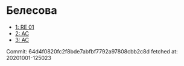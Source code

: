 # Белесова
- [1: RE 01](1.md)
- [2: AC](2.md)
- [3: AC](3.md)

Commit: 64d4f0820fc2f8bde7abfbf7792a97808cbb2c8d
 fetched at: 20201001-125023
